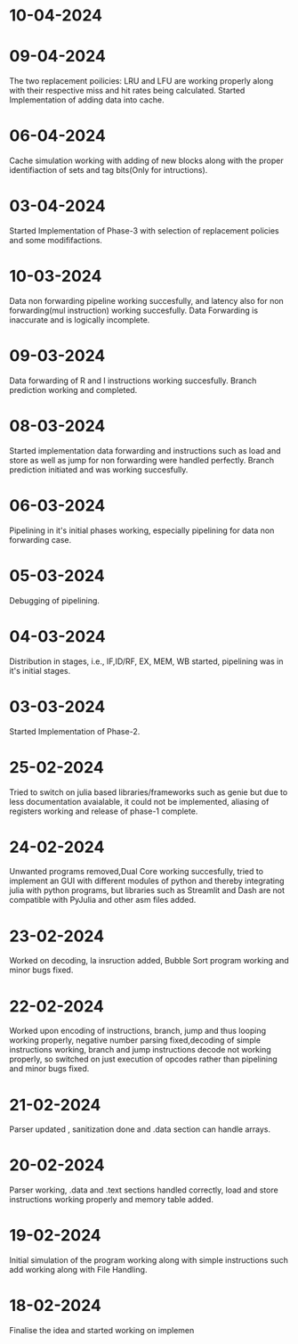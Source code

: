 # 10-04-2024

# 09-04-2024
The two replacement poilicies:  LRU and LFU are working properly along with their respective miss and hit rates being calculated. Started Implementation of adding data into cache.

# 06-04-2024
Cache simulation working with adding of new blocks along with the proper identifiaction of sets and tag bits(Only for intructions).

# 03-04-2024
Started Implementation of Phase-3 with selection of replacement policies and some modififactions.

# 10-03-2024
Data non forwarding pipeline working succesfully, and latency also for non forwarding(mul instruction) working succesfully. Data Forwarding is inaccurate and is logically incomplete.

# 09-03-2024
Data forwarding of R and I instructions working succesfully. Branch prediction working and completed.

# 08-03-2024
Started implementation data forwarding and instructions such as load and store as well as jump for non forwarding were handled perfectly. Branch prediction initiated and was working succesfully.

# 06-03-2024
Pipelining in it's initial phases working, especially pipelining for data non forwarding case.

# 05-03-2024
Debugging of pipelining.

# 04-03-2024
Distribution in stages, i.e., IF,ID/RF, EX, MEM, WB started, pipelining was in it's initial stages.

# 03-03-2024
Started Implementation of Phase-2.

# 25-02-2024
Tried to switch on julia based libraries/frameworks such as genie but due to less documentation avaialable, it could not be implemented, aliasing of registers working and release of phase-1 complete.

# 24-02-2024
Unwanted programs removed,Dual Core working succesfully, tried to implement an GUI with different modules of python and thereby integrating julia with python programs, but libraries such as Streamlit and Dash are not compatible with PyJulia and other asm files added.

# 23-02-2024
Worked on decoding, la insruction added, Bubble Sort program working and minor bugs fixed.

# 22-02-2024
Worked upon encoding of instructions, branch, jump and thus looping working properly, negative number parsing fixed,decoding of simple instructions working, branch and jump instructions decode not working properly, so switched on just execution of opcodes rather than pipelining and minor bugs fixed.

# 21-02-2024
Parser updated , sanitization done and .data section can handle arrays.

# 20-02-2024
Parser working, .data and .text sections handled correctly, load and store instructions working properly and memory table added.

# 19-02-2024
Initial simulation of the program working along with simple instructions such add working along with File Handling.

# 18-02-2024
Finalise the idea and started working on implemen





